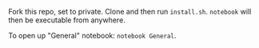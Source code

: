 Fork this repo, set to private. Clone and then run `install.sh`. `notebook` will then be executable from anywhere.

To open up "General" notebook: `notebook General`. 
